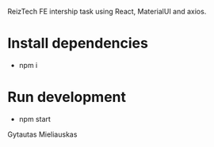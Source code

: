 ReizTech FE intership task using React, MaterialUI and axios.

# Install dependencies
- npm i

# Run development
- npm start


Gytautas Mieliauskas